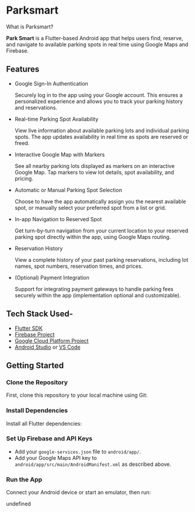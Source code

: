 # Parksmart

What is Parksmart?

**Park Smart** is a Flutter-based Android app that helps users find, reserve, and navigate to available parking spots in real time using Google Maps and Firebase.

## Features

- Google Sign-In Authentication
  
  Securely log in to the app using your Google account. This ensures a personalized experience and allows you to track your parking history and reservations.
  
- Real-time Parking Spot Availability
  
  View live information about available parking lots and individual parking spots. The app updates availability in real time as spots are reserved or freed.
  
- Interactive Google Map with Markers
  
  See all nearby parking lots displayed as markers on an interactive Google Map. Tap markers to view lot details, spot availability, and pricing.
  
- Automatic or Manual Parking Spot Selection
  
  Choose to have the app automatically assign you the nearest available spot, or manually select your preferred spot from a list or grid.
  
- In-app Navigation to Reserved Spot
  
  Get turn-by-turn navigation from your current location to your reserved parking spot directly within the app, using Google Maps routing.
  
- Reservation History
  
  View a complete history of your past parking reservations, including lot names, spot numbers, reservation times, and prices.
  
- (Optional) Payment Integration
  
  Support for integrating payment gateways to handle parking fees securely within the app (implementation optional and customizable).

## Tech Stack Used-

- [Flutter SDK](https://flutter.dev/docs/get-started/install)
- [Firebase Project](https://console.firebase.google.com/)
- [Google Cloud Platform Project](https://console.cloud.google.com/)
- [Android Studio](https://developer.android.com/studio) or [VS Code](https://code.visualstudio.com/)

## Getting Started

### Clone the Repository

First, clone this repository to your local machine using Git:


### Install Dependencies

Install all Flutter dependencies:


### Set Up Firebase and API Keys

- Add your `google-services.json` file to `android/app/`.
- Add your Google Maps API key to `android/app/src/main/AndroidManifest.xml` as described above.

### Run the App

Connect your Android device or start an emulator, then run:

undefined
